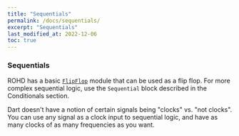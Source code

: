 ```yaml
---
title: "Sequentials"
permalink: /docs/sequentials/
excerpt: "Sequentials"
last_modified_at: 2022-12-06
toc: true
---
```


### Sequentials

<!-- markdown-link-check-disable-next-line -->
ROHD has a basic [`FlipFlop`](https://intel.github.io/rohd-website/api/rohd/FlipFlop-class.html) module that can be used as a flip flop.  For more complex sequential logic, use the `Sequential` block described in the Conditionals section.

Dart doesn't have a notion of certain signals being "clocks" vs. "not clocks".  You can use any signal as a clock input to sequential logic, and have as many clocks of as many frequencies as you want.
